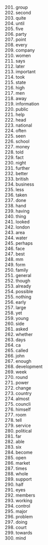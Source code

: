 
201. group
202. second
203. quite
204. until
205. five
206. party
207. point
208. every
209. company
210. women
211. says
212. later
213. important
214. took
215. state
216. high
217. men
218. away
219. information
220. public
221. help
222. head
223. national
224. often
225. seen
226. school
227. money
228. told
229. fact
230. night
231. further
232. better
233. british
234. business
235. less
236. taken
237. done
238. hand
239. having
240. thing
241. looked
242. london
243. area
244. water
245. perhaps
246. face
247. best
248. mm
249. form
250. family
251. general
252. though
253. already
254. possible
255. nothing
256. early
257. large
258. yet
259. young
260. side
261. asked
262. whether
263. days
264. ca
265. called
266. john
267. enough
268. development
269. week
270. round
271. power
272. change
273. country
274. almost
275. councli
276. himself
277. room
278. tell
279. service
280. political
281. far
282. able
283. six
284. become
285. open
286. market
287. times
288. whole
289. support
290. half
291. eyes
292. members
293. working
294. control
295. major
296. problem
297. doing
298. court
299. towards
300. mind